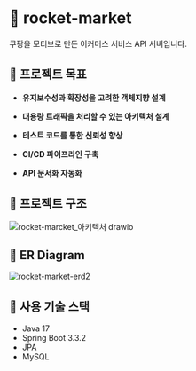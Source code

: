 # 🚀 rocket-market
쿠팡을 모티브로 만든 이커머스 서비스 API 서버입니다.

## 🚩 프로젝트 목표
- **유지보수성과 확장성을 고려한 객체지향 설계**

- **대용량 트래픽을 처리할 수 있는 아키텍처 설계**

- **테스트 코드를 통한 신뢰성 향상**

- **CI/CD 파이프라인 구축**

- **API 문서화 자동화**

## 🔎 프로젝트 구조
![rocket-marcket_아키텍처 drawio](https://github.com/user-attachments/assets/72efff7e-2761-4672-9d28-4888027e2709)


## 📌 ER Diagram
![rocket-market-erd2](https://github.com/user-attachments/assets/25318c80-8dc0-408c-8f1a-ef1ca86a7838)

## 🔧 사용 기술 스택
- Java 17
- Spring Boot 3.3.2
- JPA
- MySQL
